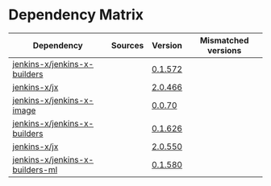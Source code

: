 # Dependency Matrix

Dependency | Sources | Version | Mismatched versions
---------- | ------- | ------- | -------------------
[jenkins-x/jenkins-x-builders](https://github.com/jenkins-x/jenkins-x-builders) |  | [0.1.572]() | 
[jenkins-x/jx](https://github.com/jenkins-x/jx) |  | [2.0.466]() | 
[jenkins-x/jenkins-x-image](https://github.com/jenkins-x/jenkins-x-image) |  | [0.0.70](https://github.com/jenkins-x/jenkins-x-image/releases/tag/0.0.70) | 
[jenkins-x/jenkins-x-builders](https://github.com/jenkins-x/jenkins-x-builders) |  | [0.1.626]() | 
[jenkins-x/jx](https://github.com/jenkins-x/jx) |  | [2.0.550](https://github.com/jenkins-x/jx/releases/tag/v2.0.550) | 
[jenkins-x/jenkins-x-builders-ml](https://github.com/jenkins-x/jenkins-x-builders-ml) |  | [0.1.580]() | 
